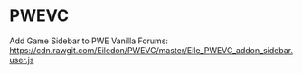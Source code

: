 # PWEVC
Add Game Sidebar to PWE Vanilla Forums: https://cdn.rawgit.com/Eiledon/PWEVC/master/Eile_PWEVC_addon_sidebar.user.js
